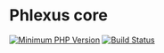 # Phlexus core
[![Minimum PHP Version](https://img.shields.io/badge/php-%3E%3D%207.2-8892BF.svg)](https://php.net/)
[![Build Status](https://travis-ci.org/phlexus/phlexus-core.svg?branch=master)](https://travis-ci.org/phlexus/phlexus-core)
